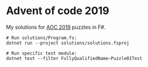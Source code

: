 # Advent of code 2019

My solutions for [AOC 2019](https://adventofcode.com/2019) puzzles in F#.



```
# Run solutions/Program.fs:
dotnet run --project solutions/solutions.fsproj

# Run specific test module:
dotnet test --filter FullyQualifiedName~Puzzle01Test
```
